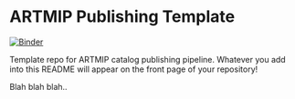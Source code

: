 # ARTMIP Publishing Template

[![Binder](https://mybinder.org/badge_logo.svg)](https://mybinder.org/v2/gh/jbbutler/artmip_template/HEAD?urlpath=%2Fdoc%2Ftree%2Fcatalog_demo.ipynb)

Template repo for ARTMIP catalog publishing pipeline. Whatever you add into this README will appear on the front page of your repository!

Blah blah blah..
